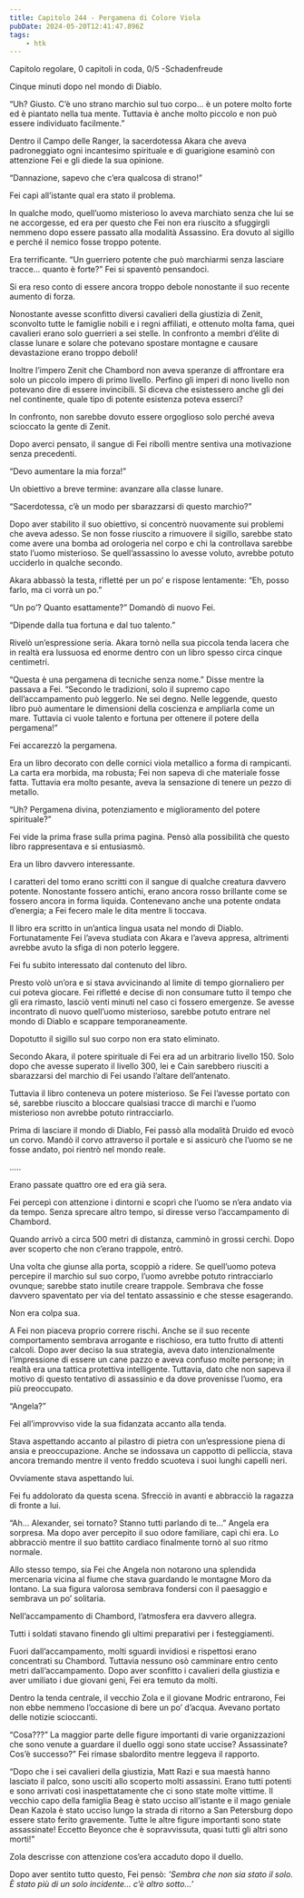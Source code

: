 ```yaml
---
title: Capitolo 244 - Pergamena di Colore Viola
pubDate: 2024-05-20T12:41:47.896Z
tags:
    - htk
---
```


Capitolo regolare,
0 capitoli in coda, 0/5
-Schadenfreude

Cinque minuti dopo nel mondo di Diablo.

“Uh? Giusto. C’è uno strano marchio sul tuo corpo… è un potere molto forte ed è piantato nella tua mente. Tuttavia è anche molto piccolo e non può essere individuato facilmente.”

Dentro il Campo delle Ranger, la sacerdotessa Akara che aveva padroneggiato ogni incantesimo spirituale e di guarigione esaminò con attenzione Fei e gli diede la sua opinione.

“Dannazione, sapevo che c’era qualcosa di strano!”

Fei capì all’istante qual era stato il problema.

In qualche modo, quell’uomo misterioso lo aveva marchiato senza che lui se ne accorgesse, ed era per questo che Fei non era riuscito a sfuggirgli nemmeno dopo essere passato alla modalità Assassino. Era dovuto al sigillo e perché il nemico fosse troppo potente.

Era terrificante. “Un guerriero potente che può marchiarmi senza lasciare tracce… quanto è forte?” Fei si spaventò pensandoci.

Si era reso conto di essere ancora troppo debole nonostante il suo recente aumento di forza.

Nonostante avesse sconfitto diversi cavalieri della giustizia di Zenit, sconvolto tutte le famiglie nobili e i regni affiliati, e ottenuto molta fama, quei cavalieri erano solo guerrieri a sei stelle. In confronto a membri d’élite di classe lunare e solare che potevano spostare montagne e causare devastazione erano troppo deboli!

Inoltre l’impero Zenit che Chambord non aveva speranze di affrontare era solo un piccolo impero di primo livello. Perfino gli imperi di nono livello non potevano dire di essere invincibili. Si diceva che esistessero anche gli dei nel continente, quale tipo di potente esistenza poteva esserci?

In confronto, non sarebbe dovuto essere orgoglioso solo perché aveva scioccato la gente di Zenit.

Dopo averci pensato, il sangue di Fei ribollì mentre sentiva una motivazione senza precedenti.

“Devo aumentare la mia forza!”

Un obiettivo a breve termine: avanzare alla classe lunare.

“Sacerdotessa, c’è un modo per sbarazzarsi di questo marchio?”

Dopo aver stabilito il suo obiettivo, si concentrò nuovamente sui problemi che aveva adesso. Se non fosse riuscito a rimuovere il sigillo, sarebbe stato come avere una bomba ad orologeria nel corpo e chi la controllava sarebbe stato l’uomo misterioso. Se quell’assassino lo avesse voluto, avrebbe potuto ucciderlo in qualche secondo.

Akara abbassò la testa, rifletté per un po’ e rispose lentamente: “Eh, posso farlo, ma ci vorrà un po.”

“Un po’? Quanto esattamente?” Domandò di nuovo Fei.

“Dipende dalla tua fortuna e dal tuo talento.”

Rivelò un’espressione seria. Akara tornò nella sua piccola tenda lacera che in realtà era lussuosa ed enorme dentro con un libro spesso circa cinque centimetri.

“Questa è una pergamena di tecniche senza nome.” Disse mentre la passava a Fei. “Secondo le tradizioni, solo il supremo capo dell’accampamento può leggerlo. Ne sei degno. Nelle leggende, questo libro può aumentare le dimensioni della coscienza e ampliarla come un mare. Tuttavia ci vuole talento e fortuna per ottenere il potere della pergamena!”

Fei accarezzò la pergamena.

Era un libro decorato con delle cornici viola metallico a forma di rampicanti. La carta era morbida, ma robusta; Fei non sapeva di che materiale fosse fatta. Tuttavia era molto pesante, aveva la sensazione di tenere un pezzo di metallo.

“Uh? Pergamena divina, potenziamento e miglioramento del potere spirituale?”

Fei vide la prima frase sulla prima pagina. Pensò alla possibilità che questo libro rappresentava e si entusiasmò.

Era un libro davvero interessante.

I caratteri del tomo erano scritti con il sangue di qualche creatura davvero potente. Nonostante fossero antichi, erano ancora rosso brillante come se fossero ancora in forma liquida. Contenevano anche una potente ondata d’energia; a Fei fecero male le dita mentre li toccava.

Il libro era scritto in un’antica lingua usata nel mondo di Diablo. Fortunatamente Fei l’aveva studiata con Akara e l’aveva appresa, altrimenti avrebbe avuto la sfiga di non poterlo leggere.

Fei fu subito interessato dal contenuto del libro.

Presto volò un’ora e si stava avvicinando al limite di tempo giornaliero per cui poteva giocare. Fei rifletté e decise di non consumare tutto il tempo che gli era rimasto, lasciò venti minuti nel caso ci fossero emergenze. Se avesse incontrato di nuovo quell’uomo misterioso, sarebbe potuto entrare nel mondo di Diablo e scappare temporaneamente.

Dopotutto il sigillo sul suo corpo non era stato eliminato.

Secondo Akara, il potere spirituale di Fei era ad un arbitrario livello 150. Solo dopo che avesse superato il livello 300, lei e Cain sarebbero riusciti a sbarazzarsi del marchio di Fei usando l’altare dell’antenato.

Tuttavia il libro conteneva un potere misterioso. Se Fei l’avesse portato con sé, sarebbe riuscito a bloccare qualsiasi tracce di marchi e l’uomo misterioso non avrebbe potuto rintracciarlo.

Prima di lasciare il mondo di Diablo, Fei passò alla modalità Druido ed evocò un corvo. Mandò il corvo attraverso il portale e si assicurò che l’uomo se ne fosse andato, poi rientrò nel mondo reale.

…..

Erano passate quattro ore ed era già sera.

Fei percepì con attenzione i dintorni e scoprì che l’uomo se n’era andato via da tempo. Senza sprecare altro tempo, si diresse verso l’accampamento di Chambord.

Quando arrivò a circa 500 metri di distanza, camminò in grossi cerchi. Dopo aver scoperto che non c’erano trappole, entrò.

Una volta che giunse alla porta, scoppiò a ridere. Se quell’uomo poteva percepire il marchio sul suo corpo, l’uomo avrebbe potuto rintracciarlo ovunque; sarebbe stato inutile creare trappole. Sembrava che fosse davvero spaventato per via del tentato assassinio e che stesse esagerando.

Non era colpa sua.

A Fei non piaceva proprio correre rischi. Anche se il suo recente comportamento sembrava arrogante e rischioso, era tutto frutto di attenti calcoli. Dopo aver deciso la sua strategia, aveva dato intenzionalmente l’impressione di essere un cane pazzo e aveva confuso molte persone; in realtà era una tattica protettiva intelligente. Tuttavia, dato che non sapeva il motivo di questo tentativo di assassinio e da dove provenisse l’uomo, era più preoccupato.

“Angela?”

Fei all’improvviso vide la sua fidanzata accanto alla tenda.

Stava aspettando accanto al pilastro di pietra con un’espressione piena di ansia e preoccupazione. Anche se indossava un cappotto di pelliccia, stava ancora tremando mentre il vento freddo scuoteva i suoi lunghi capelli neri.

Ovviamente stava aspettando lui.

Fei fu addolorato da questa scena. Sfrecciò in avanti e abbracciò la ragazza di fronte a lui.

“Ah… Alexander, sei tornato? Stanno tutti parlando di te…” Angela era sorpresa. Ma dopo aver percepito il suo odore familiare, capì chi era. Lo abbracciò mentre il suo battito cardiaco finalmente tornò al suo ritmo normale.

Allo stesso tempo, sia Fei che Angela non notarono una splendida mercenaria vicina al fiume che stava guardando le montagne Moro da lontano. La sua figura valorosa sembrava fondersi con il paesaggio e sembrava un po’ solitaria.

Nell’accampamento di Chambord, l’atmosfera era davvero allegra.

Tutti i soldati stavano finendo gli ultimi preparativi per i festeggiamenti.

Fuori dall’accampamento, molti sguardi invidiosi e rispettosi erano concentrati su Chambord. Tuttavia nessuno osò camminare entro cento metri dall’accampamento. Dopo aver sconfitto i cavalieri della giustizia e aver umiliato i due giovani geni, Fei era temuto da molti.

Dentro la tenda centrale, il vecchio Zola e il giovane Modric entrarono, Fei non ebbe nemmeno l’occasione di bere un po’ d’acqua. Avevano portato delle notizie scioccanti.

“Cosa???” La maggior parte delle figure importanti di varie organizzazioni che sono venute a guardare il duello oggi sono state uccise? Assassinate? Cos’è successo?” Fei rimase sbalordito mentre leggeva il rapporto.

“Dopo che i sei cavalieri della giustizia, Matt Razi e sua maestà hanno lasciato il palco, sono usciti allo scoperto molti assassini. Erano tutti potenti e sono arrivati così inaspettatamente che ci sono state molte vittime. Il vecchio capo della famiglia Beag è stato ucciso all’istante e il mago geniale Dean Kazola è stato ucciso lungo la strada di ritorno a San Petersburg dopo essere stato ferito gravemente. Tutte le altre figure importanti sono state assassinate! Eccetto Beyonce che è sopravvissuta, quasi tutti gli altri sono morti!”

Zola descrisse con attenzione cos’era accaduto dopo il duello.

Dopo aver sentito tutto questo, Fei pensò: <em>’Sembra che non sia stato il solo. È stato più di un solo incidente… c’è altro sotto…’</em>



